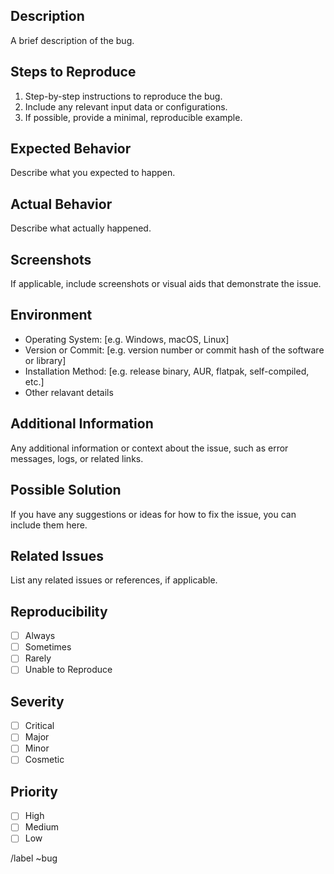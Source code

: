 ## Description
A brief description of the bug.

## Steps to Reproduce
1. Step-by-step instructions to reproduce the bug.
2. Include any relevant input data or configurations.
3. If possible, provide a minimal, reproducible example.

## Expected Behavior
Describe what you expected to happen.

## Actual Behavior
Describe what actually happened.

## Screenshots
If applicable, include screenshots or visual aids that demonstrate the issue.

## Environment
- Operating System: [e.g. Windows, macOS, Linux]
- Version or Commit: [e.g. version number or commit hash of the software or library]
- Installation Method: [e.g. release binary, AUR, flatpak, self-compiled, etc.]
- Other relavant details

## Additional Information
Any additional information or context about the issue, such as error messages, logs, or related links.

## Possible Solution
If you have any suggestions or ideas for how to fix the issue, you can include them here.

## Related Issues
List any related issues or references, if applicable.

## Reproducibility
- [ ] Always
- [ ] Sometimes
- [ ] Rarely
- [ ] Unable to Reproduce

## Severity
- [ ] Critical
- [ ] Major
- [ ] Minor
- [ ] Cosmetic

## Priority
- [ ] High
- [ ] Medium
- [ ] Low

/label ~bug